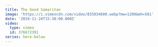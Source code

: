 ```yaml
---
title: The Good Samaritan
image: 'https://i.vimeocdn.com/video/835834600.webp?mw=1200&mh=581'
date: '2019-11-24T15:30:00.000Z'
video:
  type: vimeo
  id: 376672391
series: here-below
---
```


